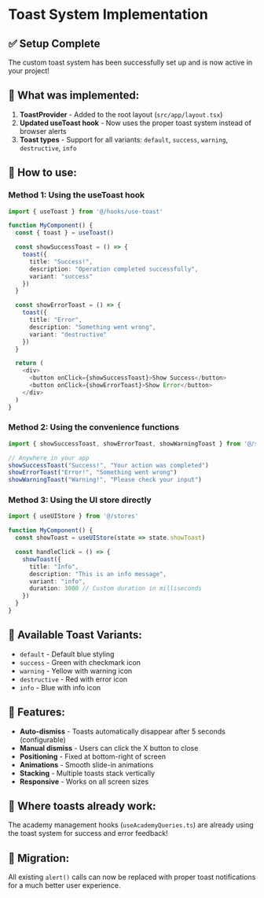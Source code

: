 # Toast System Implementation

## ✅ Setup Complete

The custom toast system has been successfully set up and is now active in your project!

## 🎯 What was implemented:

1. **ToastProvider** - Added to the root layout (`src/app/layout.tsx`)
2. **Updated useToast hook** - Now uses the proper toast system instead of browser alerts
3. **Toast types** - Support for all variants: `default`, `success`, `warning`, `destructive`, `info`

## 🚀 How to use:

### Method 1: Using the useToast hook
```typescript
import { useToast } from '@/hooks/use-toast'

function MyComponent() {
  const { toast } = useToast()

  const showSuccessToast = () => {
    toast({
      title: "Success!",
      description: "Operation completed successfully",
      variant: "success"
    })
  }

  const showErrorToast = () => {
    toast({
      title: "Error",
      description: "Something went wrong",
      variant: "destructive"
    })
  }

  return (
    <div>
      <button onClick={showSuccessToast}>Show Success</button>
      <button onClick={showErrorToast}>Show Error</button>
    </div>
  )
}
```

### Method 2: Using the convenience functions
```typescript
import { showSuccessToast, showErrorToast, showWarningToast } from '@/stores'

// Anywhere in your app
showSuccessToast("Success!", "Your action was completed")
showErrorToast("Error!", "Something went wrong")
showWarningToast("Warning!", "Please check your input")
```

### Method 3: Using the UI store directly
```typescript
import { useUIStore } from '@/stores'

function MyComponent() {
  const showToast = useUIStore(state => state.showToast)

  const handleClick = () => {
    showToast({
      title: "Info",
      description: "This is an info message",
      variant: "info",
      duration: 3000 // Custom duration in milliseconds
    })
  }
}
```

## 🎨 Available Toast Variants:

- `default` - Default blue styling
- `success` - Green with checkmark icon
- `warning` - Yellow with warning icon
- `destructive` - Red with error icon
- `info` - Blue with info icon

## 🔧 Features:

- **Auto-dismiss** - Toasts automatically disappear after 5 seconds (configurable)
- **Manual dismiss** - Users can click the X button to close
- **Positioning** - Fixed at bottom-right of screen
- **Animations** - Smooth slide-in animations
- **Stacking** - Multiple toasts stack vertically
- **Responsive** - Works on all screen sizes

## 📍 Where toasts already work:

The academy management hooks (`useAcademyQueries.ts`) are already using the toast system for success and error feedback!

## 🔄 Migration:

All existing `alert()` calls can now be replaced with proper toast notifications for a much better user experience.